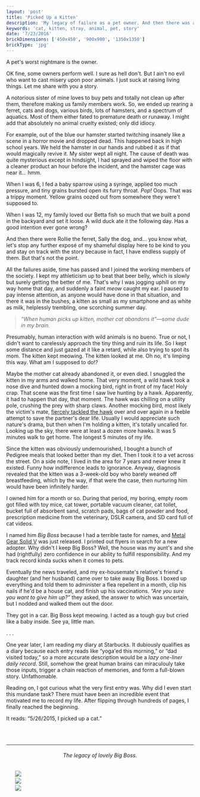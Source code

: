 ```yaml
---
layout: 'post'
title: 'Picked Up a Kitten'
description: 'My legacy of failure as a pet owner. And then there was an abandoned cat.'
keywords: 'cat, kitten, stray, animal, pet, story'
date: '7/23/2016'
brickDimensions: ['450x450', '900x900', '1350x1350']
brickType: 'jpg'
---
```


A pet's worst nightmare is the owner.

OK fine, some owners perform well. I sure as hell don't. But I ain't no evil who want to cast misery upon poor animals. I just suck at raising living things. Let me share with you a story.

A notorious sister of mine loves to buy pets and totally not clean up after them, therefore making us family members work. So, we ended up rearing a ferret, cats and dogs, various birds, lots of hamsters, and a spectrum of aquatics. Most of them either fated to premature death or runaway. I might add that absolutely no animal cruelty existed; only did idiocy.

For example, out of the blue our hamster started twitching insanely like a scene in a horror movie and dropped dead. This happened back in high school years. We held the hamster in our hands and rubbed it as if that would magically revive it. My sister wept all night. The cause of death was quite mysterious except in hindsight, I had sprayed and wiped the floor with a cleaner product an hour before the incident, and the hamster cage was near it… hmm.

When I was 6, I fed a baby sparrow using a syringe, applied too much pressure, and tiny grains bursted open its furry throat. *Pop!* Oops. That was a trippy moment. Yellow grains oozed out from somewhere they were't supposed to.

When I was 12, my family loved our Betta fish so much that we built a pond in the backyard and set it loose. A wild duck ate it the following day. Has a good intention ever gone wrong?

And then there were Rollie the ferret, Sally the dog, and... you know what, let's stop any further exposé of my shameful display here to be kind to you and stay on track with the story because in fact, I have endless supply of them. But that's not the point.

All the failures aside, time has passed and I joined the working members of the society. I kept my athleticism up to beat that beer belly, which is slowly but surely getting the better of me. That's why I was jogging uphill on my way home that day, and suddenly a faint *meow* caught my ear. I paused to pay intense attention, as anyone would have done in that situation, and there it was in the bushes, a kitten as small as my smartphone and as white as milk, helplessly trembling, one scorching summer day.

> *“When human picks up kitten, mother cat abandons it”&mdash;some dude in my brain.*

Presumably, human interaction with wild animals is no bueno. True or not, I didn't want to carelessly approach the tiny thing and ruin its life. So I kept some distance and just gazed at it like a retard, while also trying to spot its mom. The kitten kept meowing. The kitten looked at me. Oh no, it's limping this way. What am I supposed to do!?

Maybe the mother cat already abandoned it, or even died. I snuggled the kitten in my arms and walked home. That very moment, a wild hawk took a nose dive and hunted down a mocking bird, right in front of my face! Holy crap. That scene was the first time I saw live hunting by a hawk. Apparently, it had to happen that day, that moment. The hawk was chilling on a utility pole, crushing the prey with sharp claws. Another mocking bird, most likely the victim's mate, [fiercely tackled the hawk](https://www.youtube.com/watch?v=2cYtnjCCIXc) over and over again in a feeble attempt to save the partner's dear life. Usually I would appreciate such nature's drama, but then when I'm holding a kitten, it's totally uncalled for. Looking up the sky, there were at least a dozen more hawks. It was 5 minutes walk to get home. The longest 5 minutes of my life.

Since the kitten was obviously undernourished, I bought a bunch of Pedigree meals that looked better than my diet. Then I took it to a vet across the street. On a side note, I lived in the area for 7 years and never knew it existed. Funny how indifference leads to ignorance. Anyway, diagnosis revealed that the kitten was a 3-week-old boy who barely weaned off breastfeeding, which by the way, if that were the case, then nurturing him would have been infinitely harder.

I owned him for a month or so. During that period, my boring, empty room got filled with toy mice, cat tower, portable vacuum cleaner, cat toilet, bucket full of absorbent sand, scratch pads, bags of cat powder and food, prescription medicine from the veterinary, DSLR camera, and SD card full of cat videos.

I named him *Big Boss* because I had a terrible taste for names, and [Metal Gear Solid V](https://en.wikipedia.org/wiki/Metal_Gear_Solid_V:_Ground_Zeroes) was just released. I printed out flyers in search for a new adopter. Why didn't I keep Big Boss? Well, the house was my aunt's and she had (rightfully) zero confidence in our ability to fulfill responsibility. And my track record kinda sucks when it comes to pets.

Eventually the news traveled, and my ex-housemate's relative's friend's daughter (and her husband) came over to take away Big Boss. I boxed up everything and told them to administer a flea repellent in a month, clip his nails if he'd be a house cat, and finish up his vaccinations. *“Are you sure you want to give him up?”* they asked, the answer to which was uncertain, but I nodded and walked them out the door.

They got in a car. Big Boss kept meowing. I acted as a tough guy but cried like a baby inside. See ya, little man.

.
.
.

One year later, I am reading my diary at Starbucks. It dubiously qualifies as a diary because each entry reads like “yoga'ed this morning,” or “dad visited today,” so a more accurate description would be a *lazy one-liner daily record*. Still, somehow the great human brains can miraculouly take those inputs, trigger a chain reaction of memories, and form a full-blown story. Unfathomable.

Reading on, I got curious what the very first entry was. Why did I even start this mundane task? There must have been an incredible event that motivated me to record my life. After flipping through hundreds of pages, I finally reached the beginning.

It reads: “5/26/2015, I picked up a cat.”

<br>
<br>
<hr>
<h6 style="text-align:center">The legacy of lovely Big Boss.</h6>

<ul class="row" style="list-style: none">
	<li class="four columns"><a href="../images/bigboss01.jpg">
		<img src="../images/bigboss01.jpg"></a></li>
	<li class="four columns"><a href="../images/bigboss02.jpg">
		<img src="../images/bigboss02.jpg"></a></li>
	<li class="four columns"><a href="../images/bigboss03.jpg">
		<img src="../images/bigboss03.jpg"></a></li>
</ul>

